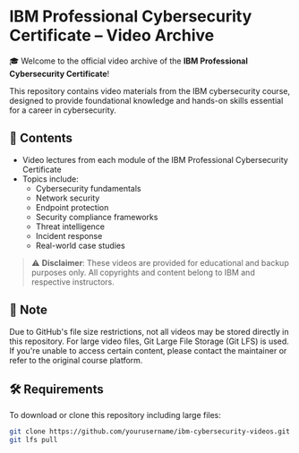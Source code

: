 # IBM Professional Cybersecurity Certificate – Video Archive

🎓 Welcome to the official video archive of the **IBM Professional Cybersecurity Certificate**!

This repository contains video materials from the IBM cybersecurity course, designed to provide foundational knowledge and hands-on skills essential for a career in cybersecurity.

## 📂 Contents

- Video lectures from each module of the IBM Professional Cybersecurity Certificate
- Topics include:
  - Cybersecurity fundamentals
  - Network security
  - Endpoint protection
  - Security compliance frameworks
  - Threat intelligence
  - Incident response
  - Real-world case studies

> ⚠️ **Disclaimer**: These videos are provided for educational and backup purposes only. All copyrights and content belong to IBM and respective instructors.

## 📌 Note

Due to GitHub's file size restrictions, not all videos may be stored directly in this repository. For large video files, Git Large File Storage (Git LFS) is used. If you're unable to access certain content, please contact the maintainer or refer to the original course platform.

## 🛠 Requirements

To download or clone this repository including large files:
```bash
git clone https://github.com/yourusername/ibm-cybersecurity-videos.git
git lfs pull
